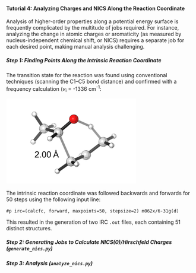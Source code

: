 #### Tutorial 4: Analyzing Charges and NICS Along the Reaction Coordinate

Analysis of higher-order properties along a potential energy surface is frequently complicated by the multitude of jobs required. 
For instance, analyzing the change in atomic charges or aromaticity (as measured by nucleus-independent chemical shift, or NICS)
requires a separate job for each desired point, making manual analysis challenging. 

##### Step 1: Finding Points Along the Intrinsic Reaction Coordinate

The transition state for the reaction was found using conventional techniques (scanning the C1–C5 bond distance) 
and confirmed with a frequency calculation (*v*<sub>i</sub> = -1336 cm<sup>-1</sup>: 

<img src='TS.png' width='350px'>

The intrinsic reaction coordinate was followed backwards and forwards for 50 steps using the following input line:

```
#p irc=(calcfc, forward, maxpoints=50, stepsize=2) m062x/6-31g(d)
```

This resulted in the generation of two IRC `.out` files, each containing 51 distinct structures. 

##### Step 2: Generating Jobs to Calculate NICS(0)/Hirschfeld Charges (`generate_nics.py`)

##### Step 3: Analysis (`analyze_nics.py`)

